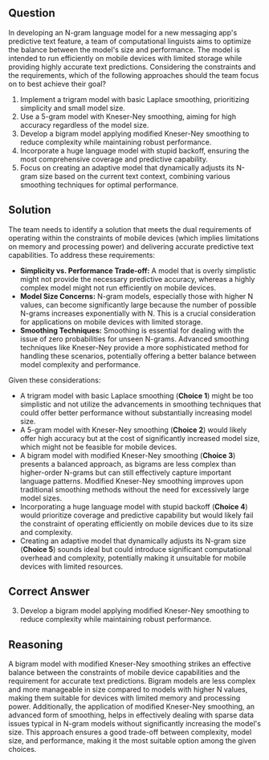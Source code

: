 ## Question
In developing an N-gram language model for a new messaging app's predictive text feature, a team of computational linguists aims to optimize the balance between the model's size and performance. The model is intended to run efficiently on mobile devices with limited storage while providing highly accurate text predictions. Considering the constraints and the requirements, which of the following approaches should the team focus on to best achieve their goal?

1. Implement a trigram model with basic Laplace smoothing, prioritizing simplicity and small model size.
2. Use a 5-gram model with Kneser-Ney smoothing, aiming for high accuracy regardless of the model size.
3. Develop a bigram model applying modified Kneser-Ney smoothing to reduce complexity while maintaining robust performance.
4. Incorporate a huge language model with stupid backoff, ensuring the most comprehensive coverage and predictive capability.
5. Focus on creating an adaptive model that dynamically adjusts its N-gram size based on the current text context, combining various smoothing techniques for optimal performance.

## Solution
The team needs to identify a solution that meets the dual requirements of operating within the constraints of mobile devices (which implies limitations on memory and processing power) and delivering accurate predictive text capabilities. To address these requirements:
- **Simplicity vs. Performance Trade-off:** A model that is overly simplistic might not provide the necessary predictive accuracy, whereas a highly complex model might not run efficiently on mobile devices.
- **Model Size Concerns:** N-gram models, especially those with higher N values, can become significantly large because the number of possible N-grams increases exponentially with N. This is a crucial consideration for applications on mobile devices with limited storage.
- **Smoothing Techniques:** Smoothing is essential for dealing with the issue of zero probabilities for unseen N-grams. Advanced smoothing techniques like Kneser-Ney provide a more sophisticated method for handling these scenarios, potentially offering a better balance between model complexity and performance.

Given these considerations:
- A trigram model with basic Laplace smoothing (**Choice 1**) might be too simplistic and not utilize the advancements in smoothing techniques that could offer better performance without substantially increasing model size.
- A 5-gram model with Kneser-Ney smoothing (**Choice 2**) would likely offer high accuracy but at the cost of significantly increased model size, which might not be feasible for mobile devices.
- A bigram model with modified Kneser-Ney smoothing (**Choice 3**) presents a balanced approach, as bigrams are less complex than higher-order N-grams but can still effectively capture important language patterns. Modified Kneser-Ney smoothing improves upon traditional smoothing methods without the need for excessively large model sizes.
- Incorporating a huge language model with stupid backoff (**Choice 4**) would prioritize coverage and predictive capability but would likely fail the constraint of operating efficiently on mobile devices due to its size and complexity.
- Creating an adaptive model that dynamically adjusts its N-gram size (**Choice 5**) sounds ideal but could introduce significant computational overhead and complexity, potentially making it unsuitable for mobile devices with limited resources.

## Correct Answer
3. Develop a bigram model applying modified Kneser-Ney smoothing to reduce complexity while maintaining robust performance.

## Reasoning
A bigram model with modified Kneser-Ney smoothing strikes an effective balance between the constraints of mobile device capabilities and the requirement for accurate text predictions. Bigram models are less complex and more manageable in size compared to models with higher N values, making them suitable for devices with limited memory and processing power. Additionally, the application of modified Kneser-Ney smoothing, an advanced form of smoothing, helps in effectively dealing with sparse data issues typical in N-gram models without significantly increasing the model's size. This approach ensures a good trade-off between complexity, model size, and performance, making it the most suitable option among the given choices.